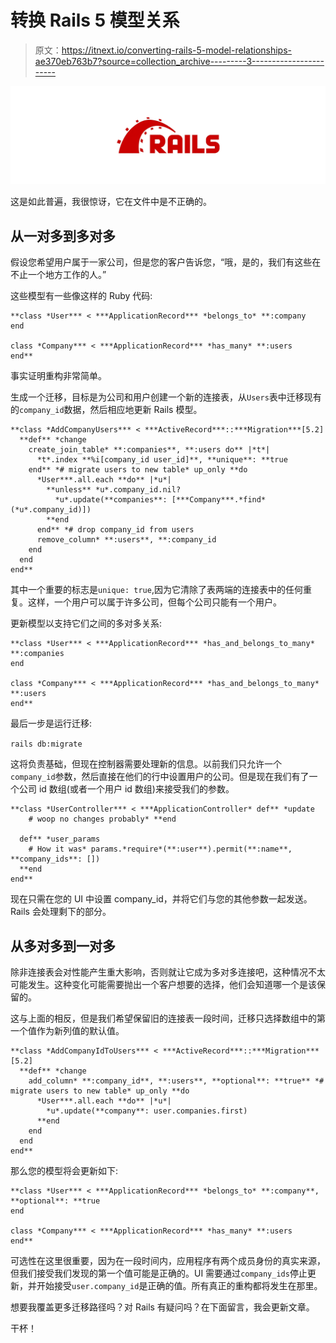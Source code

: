 # 转换 Rails 5 模型关系

> 原文：<https://itnext.io/converting-rails-5-model-relationships-ae370eb763b7?source=collection_archive---------3----------------------->

![](img/7b3844ebc3e1e16a3ded98eaa26032b0.png)

这是如此普遍，我很惊讶，它在文件中是不正确的。

## 从一对多到多对多

假设您希望用户属于一家公司，但是您的客户告诉您，“哦，是的，我们有这些在不止一个地方工作的人。”

这些模型有一些像这样的 Ruby 代码:

```
**class *User*** < ***ApplicationRecord*** *belongs_to* **:company
end

class *Company*** < ***ApplicationRecord*** *has_many* **:users
end**
```

事实证明重构非常简单。

生成一个迁移，目标是为公司和用户创建一个新的连接表，从`Users`表中迁移现有的`company_id`数据，然后相应地更新 Rails 模型。

```
**class *AddCompanyUsers*** < ***ActiveRecord***::***Migration***[5.2]
  **def** *change
    create_join_table* **:companies**, **:users do** |*t*|
      *t*.index **%i[company_id user_id]**, **unique**: **true
    end** *# migrate users to new table* up_only **do
      *User***.all.each **do** |*u*|
        **unless** *u*.company_id.nil?
          *u*.update(**companies**: [***Company***.*find*(*u*.company_id)])
        **end
      end** *# drop company_id from users
      remove_column* **:users**, **:company_id
    end
  end
end**
```

其中一个重要的标志是`unique: true`,因为它清除了表两端的连接表中的任何重复。这样，一个用户可以属于许多公司，但每个公司只能有一个用户。

更新模型以支持它们之间的多对多关系:

```
**class *User*** < ***ApplicationRecord*** *has_and_belongs_to_many* **:companies
end

class *Company*** < ***ApplicationRecord*** *has_and_belongs_to_many* **:users
end**
```

最后一步是运行迁移:

`rails db:migrate`

这将负责基础，但现在控制器需要处理新的信息。以前我们只允许一个`company_id`参数，然后直接在他们的行中设置用户的公司。但是现在我们有了一个公司 id 数组(或者一个用户 id 数组)来接受我们的参数。

```
**class *UserController*** < ***ApplicationController* def** *update
    # woop no changes probably* **end

  def** *user_params
    # How it was* params.*require*(**:user**).permit(**:name**, **company_ids**: [])
  **end
end**
```

现在只需在您的 UI 中设置 company_id，并将它们与您的其他参数一起发送。Rails 会处理剩下的部分。

## 从多对多到一对多

除非连接表会对性能产生重大影响，否则就让它成为多对多连接吧，这种情况不太可能发生。这种变化可能需要抛出一个客户想要的选择，他们会知道哪一个是该保留的。

这与上面的相反，但是我们希望保留旧的连接表一段时间，迁移只选择数组中的第一个值作为新列值的默认值。

```
**class *AddCompanyIdToUsers*** < ***ActiveRecord***::***Migration***[5.2]
  **def** *change
    add_column* **:company_id**, **:users**, **optional**: **true** *# migrate users to new table* up_only **do
      *User***.all.each **do** |*u*|
        *u*.update(**company**: user.companies.first)
      **end
    end
  end
end**
```

那么您的模型将会更新如下:

```
**class *User*** < ***ApplicationRecord*** *belongs_to* **:company**, **optional**: **true
end

class *Company*** < ***ApplicationRecord*** *has_many* **:users
end**
```

可选性在这里很重要，因为在一段时间内，应用程序有两个成员身份的真实来源，但我们接受我们发现的第一个值可能是正确的。UI 需要通过`company_ids`停止更新，并开始接受`user.company_id`是正确的值。所有真正的重构都将发生在那里。

想要我覆盖更多迁移路径吗？对 Rails 有疑问吗？在下面留言，我会更新文章。

干杯！